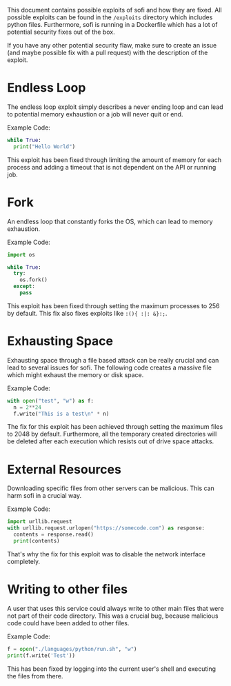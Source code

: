 This document contains possible exploits of sofi and how they are fixed. All possible
exploits can be found in the `/exploits` directory which includes python files. Furthermore,
sofi is running in a Dockerfile which has a lot of potential security fixes out of the box.

If you have any other potential security flaw, make sure to create an issue (and maybe
possible fix with a pull request) with the description of the exploit.

# Endless Loop

The endless loop exploit simply describes a never ending loop and can lead to potential
memory exhaustion or a job will never quit or end.

Example Code:
```py
while True:
  print("Hello World")

```

This exploit has been fixed through limiting the amount of memory for each process and
adding a timeout that is not dependent on the API or running job.

# Fork

An endless loop that constantly forks the OS, which can lead to memory exhaustion.

Example Code:
```py
import os

while True:
  try:
    os.fork()
  except:
    pass
```

This exploit has been fixed through setting the maximum processes to 256 by default. This
fix also fixes exploits like `:(){ :|: &}:;`.

# Exhausting Space

Exhausting space through a file based attack can be really crucial and can lead to several
issues for sofi. The following code creates a massive file which might exhaust the memory
or disk space.

Example Code:
```py
with open("test", "w") as f:
  n = 2**24
  f.write("This is a test\n" * n)
```

The fix for this exploit has been achieved through setting the maximum files to 2048 by
default. Furthermore, all the temporary created directories will be deleted after each
execution which resists out of drive space attacks.

# External Resources

Downloading specific files from other servers can be malicious. This can harm sofi in a
crucial way.

Example Code:
```py
import urllib.request
with urllib.request.urlopen("https://somecode.com") as response:
  contents = response.read()
  print(contents)
```

That's why the fix for this exploit was to disable the network interface completely.

# Writing to other files

A user that uses this service could always write to other main files that were not part of their code directory. This was a crucial bug, because malicious code could have been added to other files.

Example Code:
```py
f = open("./languages/python/run.sh", "w")
print(f.write('Test'))
```

This has been fixed by logging into the current user's shell and executing the files from there.